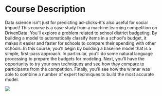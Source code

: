# Course Description
Data science isn't just for predicting ad-clicks-it's also useful for social impact! This course is a case study from a machine learning competition on DrivenData. You'll explore a problem related to school district budgeting. By building a model to automatically classify items in a school's budget, it makes it easier and faster for schools to compare their spending with other schools. In this course, you'll begin by building a baseline model that is a simple, first-pass approach. In particular, you'll do some natural language processing to prepare the budgets for modeling. Next, you'll have the opportunity to try your own techniques and see how they compare to participants from the competition. Finally, you'll see how the winner was able to combine a number of expert techniques to build the most accurate model.

<img src = 'https://assets.datacamp.com/production/course_2533/shields/original/shield_image_course_2533_20180104-12-1vtvowc?1515041259'>
